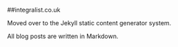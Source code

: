 ##integralist.co.uk

Moved over to the Jekyll static content generator system.

All blog posts are written in Markdown.